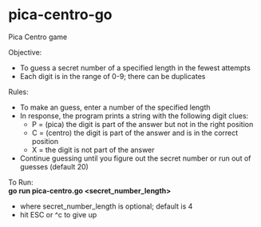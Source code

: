 # pica-centro-go

Pica Centro game

Objective:
* To guess a secret number of a specified length in the fewest attempts
* Each digit is in the range of 0-9; there can be duplicates

Rules:
* To make an guess, enter a number of the specified length
* In response, the program prints a string with the following digit clues:
  * P = (pica) the digit is part of the answer but not in the right position
  * C = (centro) the digit is part of the answer and is in the correct position
  * X = the digit is not part of the answer
* Continue guessing until you figure out the secret number or run out of guesses (default 20)

To Run:\
**go run pica-centro.go <secret_number_length>**
* where secret_number_length is optional; default is 4
* hit ESC or ^c to give up

